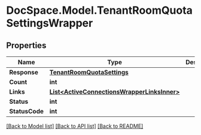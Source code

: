 # DocSpace.Model.TenantRoomQuotaSettingsWrapper

## Properties

Name | Type | Description | Notes
------------ | ------------- | ------------- | -------------
**Response** | [**TenantRoomQuotaSettings**](.md) |  | [optional] 
**Count** | **int** |  | [optional] 
**Links** | [**List&lt;ActiveConnectionsWrapperLinksInner&gt;**](.md) |  | [optional] 
**Status** | **int** |  | [optional] 
**StatusCode** | **int** |  | [optional] 

[[Back to Model list]](../README.md#documentation-for-models) [[Back to API list]](../README.md#documentation-for-api-endpoints) [[Back to README]](../README.md)


